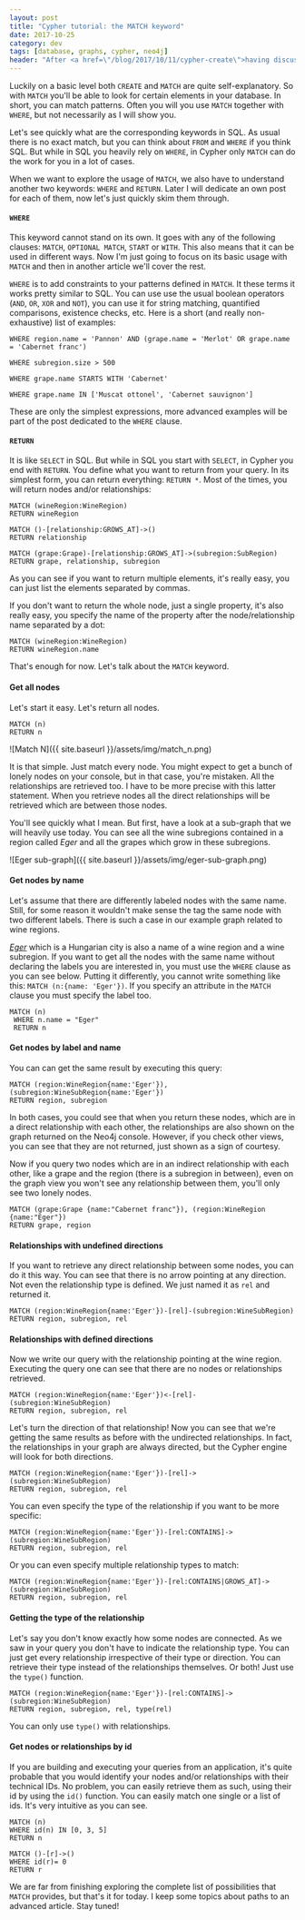 ```yaml
---
layout: post
title: "Cypher tutorial: the MATCH keyword"
date: 2017-10-25
category: dev
tags: [database, graphs, cypher, neo4j]
header: "After <a href=\"/blog/2017/10/11/cypher-create\">having discussed what one can do using CREATE and slightly mentioning MATCH</a>, let's explore what that MATCH can do for you in Cypher"
---
```

Luckily on a basic level both `CREATE` and `MATCH` are quite self-explanatory. So with `MATCH` you'll be able to look for certain elements in your database. In short, you can match patterns. Often you will you use `MATCH` together with `WHERE`, but not necessarily as I will show you. 

Let's see quickly what are the corresponding keywords in SQL. As usual there is no exact match, but you can think about `FROM` and `WHERE` if you think SQL. But while in SQL you heavily rely on `WHERE`, in Cypher only `MATCH` can do the work for you in a lot of cases.

When we want to explore the usage of `MATCH`, we also have to understand another two keywords: `WHERE` and `RETURN`. Later I will dedicate an own post for each of them, now let's just quickly skim them through.

#### __`WHERE`__

This keyword cannot stand on its own. It goes with any of the following clauses: `MATCH`, `OPTIONAL MATCH`, `START` or `WITH`. This also means that it can be used in different ways. Now I'm just going to focus on its basic usage with `MATCH` and then in another article we'll cover the rest.

`WHERE` is to add constraints to your patterns defined in `MATCH`. It these terms it works pretty similar to SQL. You can use use the usual boolean operators (`AND`, `OR`, `XOR` and `NOT`), you can use it for string matching, quantified comparisons, existence checks, etc. Here is a short (and really non-exhaustive) list of  examples:


```
WHERE region.name = 'Pannon' AND (grape.name = 'Merlot' OR grape.name = 'Cabernet franc')
```

```
WHERE subregion.size > 500
```

```
WHERE grape.name STARTS WITH 'Cabernet'
```

```
WHERE grape.name IN ['Muscat ottonel', 'Cabernet sauvignon']
```

These are only the simplest expressions, more advanced examples will be part of the post dedicated to the `WHERE` clause.


#### __`RETURN`__

It is like `SELECT` in SQL. But while in SQL you start with `SELECT`, in Cypher you end with `RETURN`. You define what you want to return from your query. In its simplest form, you can return everything: `RETURN *`. Most of the times, you will return nodes and/or relationships:

```
MATCH (wineRegion:WineRegion)
RETURN wineRegion
```

```
MATCH ()-[relationship:GROWS_AT]->()
RETURN relationship
```

```
MATCH (grape:Grape)-[relationship:GROWS_AT]->(subregion:SubRegion)
RETURN grape, relationship, subregion
```

As you can see if you want to return multiple elements, it's really easy, you can just list the elements separated by commas.

If you don't want to return the whole node, just a single property, it's also really easy, you specify the name of the property after the node/relationship name separated by a dot:

```
MATCH (wineRegion:WineRegion)
RETURN wineRegion.name
```

That's enough for now. Let's talk about the `MATCH` keyword.

#### Get all nodes

Let's start it easy. Let's return all nodes.
```
MATCH (n)
RETURN n
```
![Match N]({{ site.baseurl }}/assets/img/match_n.png)

It is that simple. Just match every node. You might expect to get a bunch of lonely nodes on your console, but in that case, you're mistaken. All the relationships are retrieved too. I have to be more precise with this latter statement. When you retrieve nodes all the direct relationships will be retrieved which are between those nodes.

You'll see quickly what I mean. But first, have a look at a sub-graph that we will heavily use today. You can see all the wine subregions contained in a region called _Eger_ and all the grapes which grow in these subregions.

![Eger sub-graph]({{ site.baseurl }}/assets/img/eger-sub-graph.png)

#### Get nodes by name

Let's assume that there are differently labeled nodes with the same name. Still, for some reason it wouldn't make sense the tag the same node with two different labels. There is such a case in our example graph related to wine regions.

_[Eger](https://en.wikipedia.org/wiki/Eger)_ which is a Hungarian city is also a name of a wine region and a wine subregion. If you want to get all the nodes with the same name without declaring the labels you are interested in, you must use the `WHERE` clause as you can see below. Putting it differently, you cannot write something like this: `MATCH (n:{name: 'Eger'})`. If you specify an attribute in the `MATCH` clause you must specify the label too.

```
MATCH (n)
 WHERE n.name = "Eger"
 RETURN n
```

#### Get nodes by label and name

You can can get the same result by executing this query:

```
MATCH (region:WineRegion{name:'Eger'}), (subregion:WineSubRegion{name:'Eger'})
RETURN region, subregion
```

In both cases, you could see that when you return these nodes, which are in a direct relationship with each other, the relationships are also shown on the graph returned on the Neo4j console. However, if you check other views, you can see that they are not returned, just shown as a sign of courtesy.

Now if you query two nodes which are in an indirect relationship with each other, like a grape and the region (there is a subregion in between), even on the graph view you won't see any relationship between them, you'll only see two lonely nodes.
```
MATCH (grape:Grape {name:"Cabernet franc"}), (region:WineRegion {name:"Eger"})
RETURN grape, region
```

#### Relationships with undefined directions

If you want to retrieve any direct relationship between some nodes, you can do it this way. You can see that there is no arrow pointing at any direction. Not even the relationship type is defined. We just named it as `rel` and returned it.

```
MATCH (region:WineRegion{name:'Eger'})-[rel]-(subregion:WineSubRegion)
RETURN region, subregion, rel
```

#### Relationships with defined directions

Now we write our query with the relationship pointing at the wine region. Executing the query one can see that there are no nodes or relationships retrieved. 

```
MATCH (region:WineRegion{name:'Eger'})<-[rel]-(subregion:WineSubRegion)
RETURN region, subregion, rel
```
Let's turn the direction of that relationship! Now you can see that we're getting the same results as before with the undirected relationships. In fact, the relationships in your graph are always directed, but the Cypher engine will look for both directions.

```
MATCH (region:WineRegion{name:'Eger'})-[rel]->(subregion:WineSubRegion)
RETURN region, subregion, rel
```

You can even specify the type of the relationship if you want to be more specific:

```
MATCH (region:WineRegion{name:'Eger'})-[rel:CONTAINS]->(subregion:WineSubRegion)
RETURN region, subregion, rel
```

Or you can even specify multiple relationship types to match:

```
MATCH (region:WineRegion{name:'Eger'})-[rel:CONTAINS|GROWS_AT]->(subregion:WineSubRegion)
RETURN region, subregion, rel
```

#### Getting the type of the relationship

Let's say you don't know exactly how some nodes are connected. As we saw in your query you don't have to indicate the relationship type. You can just get every relationship irrespective of their type or direction. You can retrieve their type instead of the relationships themselves. Or both! Just use the `type()` function.

```
MATCH (region:WineRegion{name:'Eger'})-[rel:CONTAINS]->(subregion:WineSubRegion)
RETURN region, subregion, rel, type(rel)
```

You can only use `type()` with relationships.

#### Get nodes or relationships by id

If you are building and executing your queries from an application, it's quite probable that you would identify your nodes and/or relationships with their technical IDs. No problem, you can easily retrieve them as such, using their id by using the `id()` function. You can easily match one single or a list of ids. It's very intuitive as you can see.

```
MATCH (n)
WHERE id(n) IN [0, 3, 5]
RETURN n
```
```
MATCH ()-[r]->()
WHERE id(r)= 0
RETURN r
````

We are far from finishing exploring the complete list of possibilities that `MATCH` provides, but that's it for today. I keep some topics about paths to an advanced article. Stay tuned!